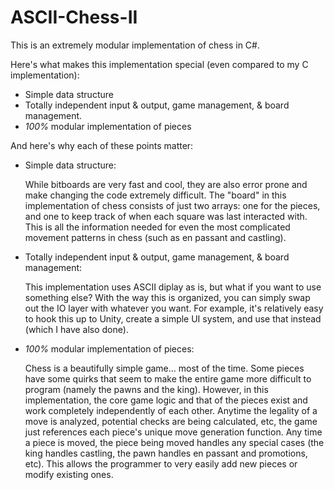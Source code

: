 # ASCII-Chess-II
This is an extremely modular implementation of chess in C#.

Here's what makes this implementation special (even compared to my C implementation):
- Simple data structure
- Totally independent input & output, game management, & board management.
- *100%* modular implementation of pieces

And here's why each of these points matter:

- Simple data structure: 
  
  While bitboards are very fast and cool, they are also error
prone and make changing the code extremely difficult. The "board" in this 
implementation of chess consists of just two arrays: one for the pieces, and one to 
keep track of when each square was last interacted with. This is all the information 
needed for even the most complicated movement patterns in chess (such as en passant 
and castling).

- Totally independent input & output, game management, & board management:
  
  This implementation uses ASCII diplay as is, but what if you want to use something else?
With the way this is organized, you can simply swap out the IO layer with whatever you want.
For example, it's relatively easy to hook this up to Unity, create a simple UI system, and
use that instead (which I have also done).

- *100%* modular implementation of pieces:
  
  Chess is a beautifully simple game... most of the time. Some pieces have some quirks that
seem to make the entire game more difficult to program (namely the pawns and the king).
However, in this implementation, the core game logic and that of the pieces exist and work
completely independently of each other. Anytime the legality of a move is analyzed, potential
checks are being calculated, etc, the game just references each piece's unique move generation
function. Any time a piece is moved, the piece being moved handles any special cases (the king
handles castling, the pawn handles en passant and promotions, etc). This allows the programmer
to very easily add new pieces or modify existing ones.
